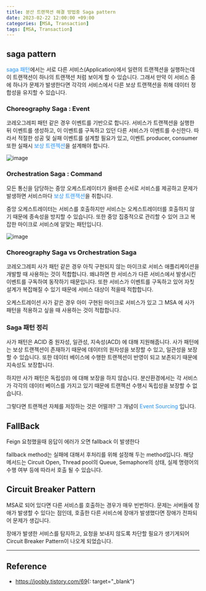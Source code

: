 ```yaml
---
title: 분산 트랜잭션 해결 방법중 Saga pattern
date: 2023-02-22 12:00:00 +09:00
categories: [MSA, Transaction]
tags: [MSA, Transaction]     
---
```


## **saga pattern**

<font color='dodgerblue'>saga 패턴</font>에서는 서로 다른 서비스(Application)에서 일련의 트랜젝션을 실행하는데 이 트랜잭션이 하나의 트랜잭션 처럼 보이게 할 수 있습니다. 그래서 만약 이 서비스 중에 하나가 문제가 발생한다면 각각의 서비스에서 다른 보상 트랜잭션을 취해 데이터 정합성을 유지할 수 있습니다.

### **Choreography Saga : Event**

코레오그레피 패턴 같은 경우 이벤트를 기반으로 합니다. 서비스가 트랜젝션을 실행한 뒤 이벤트를 생성하고, 이 이벤트를 구독하고 있던 다른 서비스가 이벤트를 수신한다. 따라서 적절한 성공 및 실패 이벤트를 설계할 필요가 있고, 이벤트 producer, consumer 또한 실패시 <font color='dodgerblue'>보상 트렌젝션</font>을 설계해야 합니다.

![image](https://github.com/rlatmd0829/rlatmd0829.github.io/assets/70622731/356ee235-64c1-4d30-9296-8e1875ef4054)


### **Orchestration Saga : Command**

모든 통신을 담당하는 중앙 오케스트레이터가 올바른 순서로 서비스를 제공하고 문제가 발생하면 서비스마다 <font color='dodgerblue'>보상 트랜잭션</font>을 취합니다.

중앙 오케스트레이터는 서비스를 호출하지만 서비스는 오케스트레이터를 호출하지 않기 때문에 종속성을 방지할 수 있습니다. 또한 중앙 집중적으로 관리할 수 있어 크고 복잡한 마이크로 서비스에 알맞는 패턴입니다.

![image](https://github.com/rlatmd0829/rlatmd0829.github.io/assets/70622731/0b6ef188-bb4d-46c3-b9b7-61fb392cd798)


### **Choreography Saga vs Orchestration Saga**

코레오그레피 사가 패턴 같은 경우 아직 구현되지 않는 마이크로 서비스 애플리케이션을 개발할 때 사용하는 것이 적합합니다. 왜냐하면 한 서비스가 다른 서비스에서 발생시킨 이벤트를 구독하여 동작하기 때문입니다. 또한 서비스가 이벤트를 구독하고 있어 자칫 설계가 복잡해질 수 있기 때문에 서비스 대상이 적을때 적합합니다.


오케스트레이션 사가 같은 경우 아미 구현된 마이크로 서비스가 있고 그 MSA 에 사가 패턴을 적용하고 싶을 때 사용하는 것이 적합합니다.

### **Saga 패턴 정리**

사가 패턴은 ACID 중 원자성, 일관성, 지속성(ACD) 에 대해 지원해줍니다. 사가 패턴에는 보상 트랜젝션이 존재하기 때문에 데이터의 원자성을 보장할 수 있고, 일관성을 보장할 수 있습니다. 또한 데이터 베이스에 수행한 트랜젝션이 반영이 되고 보존되기 때문에 지속성도 보장합니다.

하지만 사가 패턴은 독립성(I) 에 대해 보장을 하지 않습니다. 분산환경에서는 각 서비스가 각각의 데이터 베이스를 가지고 있기 때문에 트랜젝션 수행시 독립성을 보장할 수 없습니다.


그렇다면 트랜젝션 자체를 저장하는 것은 어떨까? 그 개념이 <font color='dodgerblue'>Event Sourcing</font> 입니다.


## **FallBack**

Feign 요청했을때 응답이 에러가 오면 fallback 이 발생한다

fallback method는 실패에 대해서 후처리를 위해 설정해 두는 method입니다. 해당 메서드는 Circuit Open, Thread pool의 Queue, Semaphore의 상태, 실제 명령어의 수행 여부 등에 따라서 호출 될 수 있습니다. 

## **Circuit Breaker Pattern**

MSA로 되어 있다면 다른 서비스를 호출하는 경우가 매우 빈번하다. 문제는 서버들에 장애가 발생할 수 있다는 점인데, 호출한 다른 서비스에 장애가 발생했다면 장애가 전파되어 문제가 생깁니다.

장애가 발생한 서비스를 탐지하고, 요청을 보내지 않도록 차단할 필요가 생기게되어 Circuit Breaker Pattern이 나오게 되었습니다.


---------


## **Reference**

- <https://joobly.tistory.com/69>{: target="_blank"}

